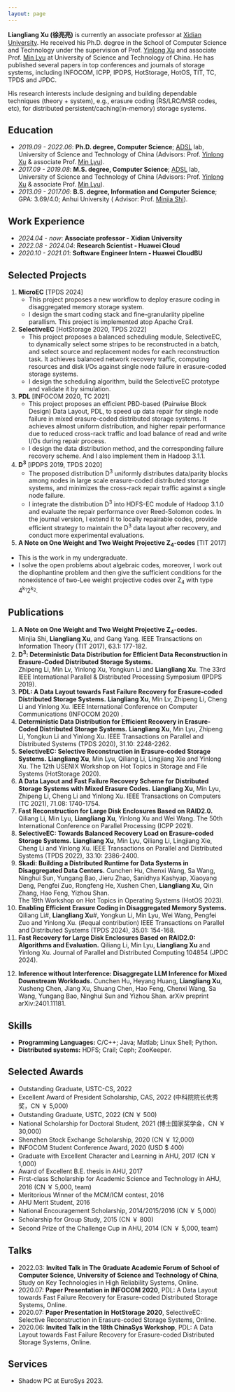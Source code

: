 ```yaml
---
layout: page
---
```


<!-- # About Me -->

<!-- <img src="https://llianglxu.github.io/caihanlin.jpg" class="floatpic" width="360" height="480"> -->

<!-- Here is **Liangliang Xu (徐亮亮)**. -->
<!--  -->
**Liangliang Xu (徐亮亮)** is currently an associate professor at [Xidian University](https://en.xidian.edu.cn/). He received his Ph.D. degree in the School of Computer Science and Technology under the supervision of Prof. [Yinlong Xu](http://cs.ustc.edu.cn/2020/0828/c23235a460084/page.htm) and associate Prof. [Min Lyu](http://cs.ustc.edu.cn/2020/0906/c23239a460125/page.htm) at University of Science and Technology of China. He has published several papers in top conferences and journals of storage systems, including INFOCOM, ICPP, IPDPS, HotStorage, HotOS, TIT,  TC, TPDS and JPDC. 

His research interests include designing and building dependable techniques (theory + system), e.g., erasure coding (RS/LRC/MSR codes, etc), for distributed persistent/caching(in-memory) storage systems.


## Education

- *2019.09 - 2022.06*:    **Ph.D. degree, Computer Science**; [ADSL](https://adsl.ustc.edu.cn) lab, University of Science and Technology of China (Advisors: Prof. [Yinlong Xu](http://cs.ustc.edu.cn/2020/0828/c23235a460084/page.htm) & associate Prof.  [Min Lyu](http://cs.ustc.edu.cn/2020/0906/c23239a460125/page.htm)).
- *2017.09 - 2019.08*:    **M.S. degree, Computer Science**; [ADSL](https://adsl.ustc.edu.cn) lab, University of Science and Technology of China (Advisors: Prof. [Yinlong Xu](http://cs.ustc.edu.cn/2020/0828/c23235a460084/page.htm) & associate Prof.  [Min Lyu](http://cs.ustc.edu.cn/2020/0906/c23239a460125/page.htm)).
- *2013.09 - 2017.06*:   **B.S. degree, Information and Computer Science**; GPA: 3.69/4.0; Anhui University ( Advisor: Prof. [Minjia Shi](https://scholar.google.com/citations?user=kBajA4AAAAAJ&hl=zh-CN)).

Work Experience
----------
- *2024.04 - now*:  **Associate professor - Xidian University**
- *2022.08 - 2024.04*:  **Research Scientist - Huawei Cloud**
- *2020.10 - 2021.01*: **Software Engineer Intern - Huawei CloudBU**

Selected Projects
--------------------
1. **MicroEC** [TPDS 2024]
	- This project proposes a new workflow to deploy erasure coding in disaggregated memory storage system. 
	- I design the smart coding stack and fine-granulariity pipeline parallism. This project is implemented atop Apache Crail. 
2. **SelectiveEC** [HotStorage 2020, TPDS 2022]
	- This project proposes a balanced scheduling module, SelectiveEC, to dynamically select some stripes to be reconstructed in a batch, and select source and replacement nodes for each reconstruction task. It achieves balanced network recovery traffic, computing resources and disk I/Os against single node failure in erasure-coded storage systems.
	- I design the scheduling algorithm, build the SelectiveEC prototype and validate it by simulation. 
3. **PDL** [INFOCOM 2020, TC 2021]
	- This project proposes an efficient PBD-based (Pairwise Block Design) Data Layout, PDL, to speed up data repair for single node failure in mixed erasure-coded distributed storage systems. It achieves almost uniform distribution, and higher repair performance due to reduced cross-rack traffic and load balance of read and write I/Os during repair process.
	- I design the data distribution method, and the corresponding failure recovery scheme. And I also implement them in Hadoop 3.1.1. 
4. **D<sup>3</sup>** [IPDPS 2019, TPDS 2020]
	- The proposed distribution D<sup>3</sup> uniformly distributes data/parity blocks among nodes in large scale erasure-coded distributed storage systems, and minimizes the cross-rack repair traffic against a single node failure. 
	- I integrate the distribution D<sup>3</sup> into HDFS-EC module of Hadoop 3.1.0 and evaluate the repair performance over Reed-Solomon codes. In the journal version, I extend it to locally repairable codes, provide efficient strategy to maintain the D<sup>3</sup> data layout after recovery, and conduct more experimental evaluations.
5.  **A Note on One Weight and Two Weight Projective Z<sub>4</sub>-codes** [TIT 2017]
   - This is the work in my undergraduate.
   - I solve the open problems about algebraic codes, moreover, I work out the diophantine problem and then give the sufficient conditions for the nonexistence of two-Lee weight projective codes over Z<sub>4</sub> with type 4<sup>k<sub>1</sub></sup>2<sup>k<sub>2</sub></sup>. 

Publications
--------------------

1. **A Note on One Weight and Two Weight Projective Z<sub>4</sub>-codes.**   
   Minjia Shi, **Liangliang Xu**, and Gang Yang.
   IEEE Transactions on Information Theory (TIT 2017), 63.1: 177-182. 
2. **D<sup>3</sup>: Deterministic Data Distribution for Efficient Data Reconstruction in Erasure-Coded Distributed Storage Systems.**   
   Zhipeng Li, Min Lv, Yinlong Xu, Yongkun Li and **Liangliang Xu**.
   The 33rd IEEE International Parallel & Distributed Processing Symposium (IPDPS 2019).
3. **PDL: A Data Layout towards Fast Failure Recovery for Erasure-coded Distributed Storage Systems.**
   **Liangliang Xu**, Min Lv, Zhipeng Li, Cheng Li and Yinlong Xu.
   IEEE International Conference on Computer Communications (INFOCOM 2020) .
4. **Deterministic Data Distribution for Efficient Recovery in Erasure-Coded Distributed Storage Systems.**
   **Liangliang Xu**, Min Lyu, Zhipeng Li, Yongkun Li and Yinlong Xu.
   IEEE Transactions on Parallel and Distributed Systems (TPDS 2020), 31.10: 2248-2262.
5. **SelectiveEC: Selective Reconstruction in Erasure-coded Storage Systems.**
   **Liangliang Xu**, Min Lyu, Qiliang Li, Lingjiang Xie and Yinlong Xu.
   The 12th USENIX Workshop on Hot Topics in Storage and File Systems (HotStorage 2020).
6. **A Data Layout and Fast Failure Recovery Scheme for Distributed Storage Systems with Mixed Erasure Codes.** 
   **Liangliang Xu**, Min Lyu, Zhipeng Li, Cheng Li and Yinlong Xu.
   IEEE Transactions on Computers (TC 2021), 71.08: 1740-1754.
7. **Fast Reconstruction for Large Disk Enclosures Based on RAID2.0.** 
   Qiliang Li, Min Lyu, **Liangliang Xu**, Yinlong Xu and Wei Wang.
   The 50th International Conference on Parallel Processing (ICPP 2021).
8. **SelectiveEC: Towards Balanced Recovery Load on Erasure-coded Storage Systems.** 
   **Liangliang Xu**, Min Lyu, Qiliang Li, Lingjiang Xie, Cheng Li and Yinlong Xu.
   IEEE Transactions on Parallel and Distributed Systems (TPDS 2022), 33.10: 2386-2400. 
9. **Skadi: Building a Distributed Runtime for Data Systems in Disaggregated Data Centers.** 
   Cunchen Hu, Chenxi Wang, Sa Wang, Ninghui Sun, Yungang Bao, Jieru Zhao, Sanidhya Kashyap, Xiaoyang Deng, Pengfei Zuo, Rongfeng He, Xushen Chen, **Liangliang Xu**, Qin Zhang, Hao Feng, Yizhou Shan.   
   The 19th Workshop on Hot Topics in Operating Systems (HotOS 2023).
10. **Enabling Efficient Erasure Coding in Disaggregated Memory Systems.**
   Qiliang Li#, **Liangliang Xu**#, Yongkun Li, Min Lyu,  Wei Wang, Pengfei Zuo and Yinlong Xu.  (#equal contribution)
   IEEE Transactions on Parallel and Distributed Systems (TPDS 2024), 35.01: 154-168.
11. **Fast Recovery for Large Disk Enclosures Based on RAID2.0: Algorithms and Evaluation.** 
   Qiliang Li, Min Lyu, **Liangliang Xu** and Yinlong Xu.
   Journal of Parallel and Distributed Computing 104854 (JPDC 2024).
<!-- 12. **Towards Fast Erasure Coding at Register Efficiency.** 
   Wei Wang, Yongkun Li, Min Lyu, Tianyang Niu, **Liangliang Xu**, Qiliang Li and Yinlong Xu.
   ISCA 2024 Under Review. -->
12. **Inference without Interference: Disaggregate LLM Inference for Mixed Downstream Workloads.** 
   Cunchen Hu, Heyang Huang, **Liangliang Xu**, Xusheng Chen, Jiang Xu, Shuang Chen, Hao Feng, Chenxi Wang, Sa Wang, Yungang Bao, Ninghui Sun and Yizhou Shan.
   arXiv preprint arXiv:2401.11181.
<!-- 14. **Repair-Efficient MDS Code Constructions with Linear Sub-Packetization  Level and Small Field Size.** 
   Yuan Zeng, Min Lyu, **Liangliang Xu** and YinLong Xu.
   ISIT 2024 Under Review. -->

Skills
--------------------

- **Programming Languages:** C/C++; Java; Matlab; Linux Shell; Python.
- **Distributed systems:** HDFS; Crail; Ceph; ZooKeeper.


Selected Awards
--------------------
- Outstanding Graduate, USTC-CS, 2022
- Excellent Award of President Scholarship, CAS, 2022 (中科院院长优秀奖，CN ￥ 5,000)
- Outstanding Graduate, USTC, 2022 (CN ￥ 500)
- National Scholarship for Doctoral Student, 2021 (博士国家奖学金，CN ￥ 30,000)
- Shenzhen Stock Exchange Scholarship, 2020 (CN ￥ 12,000)
- INFOCOM  Student Conference Award, 2020 (USD $ 400)
- Graduate with Excellent Character and Learning in AHU, 2017 (CN ￥ 1,000)
- Award of Excellent B.E. thesis in AHU, 2017
- First-class Scholarship for Academic Science and Technology in AHU, 2016 (CN ￥ 5,000, team)
- Meritorious Winner of the MCM/ICM contest, 2016
- AHU Merit Student, 2016 
- National Encouragement Scholarship, 2014/2015/2016 (CN ￥ 5,000)
- Scholarship for Group Study, 2015 (CN ￥ 800)
- Second Prize of the Challenge Cup in AHU, 2014 (CN ￥ 5,000,  team)

Talks
--------------------
- 2022.03: **Invited Talk** **in The** **Graduate Academic Forum of School of Computer Science**, **University of Science and Technology of China**, Study on Key Technologies in High Reliability Systems, Online.
- 2020.07: **Paper Presentation in INFOCOM 2020**, PDL: A Data Layout towards Fast Failure Recovery for Erasure-coded Distributed Storage Systems, Online.
- 2020.07: **Paper Presentation in HotStorage 2020**, SelectiveEC: Selective Reconstruction in Erasure-coded Storage Systems, Online.
- 2020.06: **Invited Talk in the 18th ChinaSys Workshop**, PDL: A Data Layout towards Fast Failure Recovery for Erasure-coded Distributed Storage Systems, Online.

Services
--------------------
- Shadow PC at EuroSys 2023.



<!-- ## Research Interests

- Internet of Everything
- Cyber-Physical System
- Industrial Informatics
- Applied Machine Learning
- [My latest research proposal (Dec 2023)](https://caihanlin.com/file/proposal-2023.pdf)🔗

My current research focuses on practical problems that artificial intelligence faces in real life. My interests are on the **Machine Learning** and its applications in **Industrial IoT**. In a word, advanced technologies like ML and IoT positively influence the life of everybody.  I wish to devote my talent to this meaningful cause and bring well-being to society.

---

## News and Updates

- **April 2024：**Our work *BLEGuard* has been accepted to [MobiSys 2024](https://www.sigmobile.org/mobisys/2024/) as a poster paper. See you in Japan!
- **March 2024：**Very excited to get a MPhil offer from Engineering department at Cambridge University!
- **Dec 2023：**Very excited to be selected as [AAAI-24 UC Scholar](https://aaai.org/aaai-conference/undergraduate-consortium-program/). See you in Canada!
- **Dec 2023：**Got a MSc offer from the physics department of Imperial College London.
- **Aug 2023：**Happy to be awarded the FEPG Scholarship.
- **May 2023：**Happy to be awarded the XiamenAir Scholarship.
- **May 2023：**Collected the Finalist Award in MCM 2023 (Top 1%).
- **Jun 2022：**Started research programme at [Cambridge AI Group](https://www.cl.cam.ac.uk/research/ai/), advised by Prof. Pietro Liò.

<blockquote class="twitter-tweet"><p lang="en" dir="ltr">Thrilled to be an AAAI-UC Scholar at <a href="https://twitter.com/hashtag/AAAI24?src=hash&amp;ref_src=twsrc%5Etfw">#AAAI24</a>, thanks to <a href="https://twitter.com/hashtag/AAAI?src=hash&amp;ref_src=twsrc%5Etfw">#AAAI</a> &amp; <a href="https://twitter.com/hashtag/GoogleExploreCSR?src=hash&amp;ref_src=twsrc%5Etfw">#GoogleExploreCSR</a> for the sponsorship. Grateful for the knowledge gained and new friendships formed.<br><br>Wonderful trip in Vancouver. Looking forward to staying connected with all.<a href="https://twitter.com/hashtag/AAAI24?src=hash&amp;ref_src=twsrc%5Etfw">#AAAI24</a> <a href="https://twitter.com/hashtag/Vancouver?src=hash&amp;ref_src=twsrc%5Etfw">#Vancouver</a> <a href="https://twitter.com/hashtag/GoogleExploreCSR?src=hash&amp;ref_src=twsrc%5Etfw">#GoogleExploreCSR</a> <a href="https://t.co/wUQUp8XlSM">pic.twitter.com/wUQUp8XlSM</a></p>&mdash; Hanlin CAI (seeking a PhD position 2025) (@lancecai2002) <a href="https://twitter.com/lancecai2002/status/1762210025173344260?ref_src=twsrc%5Etfw">February 26, 2024</a></blockquote> <script async src="https://platform.twitter.com/widgets.js" charset="utf-8"></script> -->

